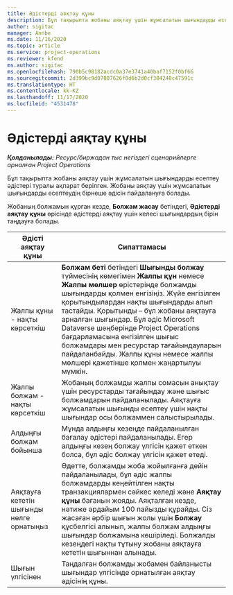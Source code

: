 ```yaml
---
title: Әдістерді аяқтау құны
description: Бұл тақырыпта жобаны аяқтау үшін жұмсалатын шығындарды есептеу әдістері туралы ақпарат берілген.
author: sigitac
manager: Annbe
ms.date: 11/16/2020
ms.topic: article
ms.service: project-operations
ms.reviewer: kfend
ms.author: sigitac
ms.openlocfilehash: 790b5c98182acdc0a37e3741a40baf7152f0bf66
ms.sourcegitcommit: 2d399bc9d07807626f0d6b2d0cf304240c47591c
ms.translationtype: HT
ms.contentlocale: kk-KZ
ms.lasthandoff: 11/17/2020
ms.locfileid: "4531478"
---
```

# <a name="cost-to-complete-methods"></a>Әдістерді аяқтау құны

_**Қолданылады:** Ресурс/биржадан тыс негіздегі сценарийлерге арналған Project Operations_

Бұл тақырыпта жобаны аяқтау үшін жұмсалатын шығындарды есептеу әдістері туралы ақпарат берілген. Жобаны аяқтау үшін жұмсалатын шығындарды есептеудің бірнеше әдісін пайдалануға болады. 

Жобаның болжамын құрған кезде, **Болжам жасау** бетіндегі, **Әдістерді аяқтау құны** өрісінде әдістерді аяқтау үшін келесі шығындардың бірін таңдауға болады.

| Әдісті аяқтау құны    | Сипаттамасы                                                                                                                                                                                                                                                                                                                                                                                                                                                                                        |
|------------------------------|----------------------------------------------------------------------------------------------------------------------------------------------------------------------------------------------------------------------------------------------------------------------------------------------------------------------------------------------------------------------------------------------------------------------------------------------------------------------------------------------------|
| Жалпы құны - нақты көрсеткіш            | **Болжам беті** бетіндегі **Шығынды болжау** түймесінің көмегімен **Жалпы құн** немесе **Жалпы мөлшер** өрістерінде болжамды шығындарды қолмен енгізіңіз. Жүйе енгізілген қорытындылардан нақты шығындарды алып тастайды. Қорытынды – бұл жобаны аяқтауға арналған шығындар. Бұл әдіс Microsoft Dataverse шеңберінде Project Operations бағдарламасына енгізілген шығыс болжамдары мен ресурстар тағайындауларын пайдаланбайды. Жалпы құны немесе жалпы мөлшері қажетінше қолмен жаңартылуы мүмкін.  |
| Жалпы болжам - нақты көрсеткіш        | Жобаның болжамды жалпы сомасын анықтау үшін ресурстарды тағайындау және шығыс болжамдарын пайдаланылады. Аяқтауға жұмсалатын шығынды есептеу үшін нақты шығындар осы болжаммен салыстырылады.                                                                                                                                                                                                                                                                          |
| Алдыңғы болжам бойынша         | Мұнда алдыңғы кезеңде пайдаланылған бағалау әдістері пайдаланылады. Егер алдыңғы кезең болжау үлгісін қажет еткен болса, бұл әдіс болжау үлгісін қажет етеді.                                                                                                                                                                                                                                                                                                                           |
| Аяқтауға кететін шығынды нөлге орнатыңыз | Әдетте, болжамды жоба жойылғанға дейін пайдаланылады, бұл әдіс жалпы болжамдарды кеңейтілген нақты транзакциялармен сәйкес келеді және **Аяқтау құны** бағанын жояды. Аяқталған кезде, нәтиже әрдайым 100 пайызды құрайды. Сіз жасаған әрбір шығын жолы үшін **Болжау** құсбелгісі алынып, жалпы болжам алдыңғы шығындар болжамына көшіріледі. Болжалды кезеңдегі нақты тұтыну жобаны аяқтауға кететін шығыннан алынады.              |
| Шығын үлгісінен           | Таңдалған болжамды жобамен байланысты шығындар үлгісінде орнатылған аяқтау әдісінің құны.                                                                                                                                                                                                                                                                                                                                                                          |
